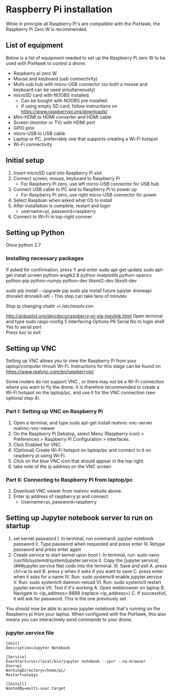 # Raspberry Pi installation
While in principle all Raspberry Pi's are compatible with the PixHawk, the Raspberry Pi Zero W is recommended.


## List of equipment
Below is a list of equipment needed to set up the Raspberry Pi zero W to be used with PixHawk to control a drone.

- Raspberry pi zero W.
- Mouse and keyboard (usb connectivity)
- Multi-usb hub with micro-USB connector (so both a mouse and keyboard can be used simultaneously)
- microSD card with NOOBS installed.
	- Can be bought with NOOBS pre installed.
	- If using empty SD card, follow instructions on https://www.raspberrypi.org/downloads/
- Mini-HDMI to HDMI converter and HDMI cable
- Screen (monitor or TV) with HDMI port
- GPIO pins
- micro-USB to USB cable
- Laptop or PC, preferrably one that supports creating a Wi-Fi hotspot
- Wi-Fi connectivity

## Initial setup
1. Insert microSD card into Raspberry Pi slot
2. Connect screen, mouse, keyboard to Raspberry Pi
	- For Raspberry Pi zero, use left micro-USB connector for USB hub
3. Connect USB cable to PC and to Raspberry Pi to power up
	- For Raspberry Pi zero, use right micro-USB connector for power
4. Select Raspbian when asked what OS to install
5. After installation is complete, restart and login
	- username=pi, password=raspberry
6. Connect to Wi-Fi in top-right cornner

## Setting up Python
Once 
python 2.7

### Installing necessary packages
If asked for confirmation, press Y and enter
sudo apt-get update
sudo apt-get install screen python-wxgtk2.8 python-matplotlib python-opencv python-pip python-numpy python-dev libxml2-dev libxslt-dev

sudo pip install --upgrade pip
sudo pip install future jupyter droneapi  dronekit dronekit-sitl
	- This step can take tens of minutes

Stop ip changing
chattr +i /etc/resolv.con

http://ardupilot.org/dev/docs/raspberry-pi-via-mavlink.html
Open terminal and type
	sudo raspi-config
	5 Interfacing Options
	P6 Serial
	No to login shell
	Yes to serial port  
	Press esc to exit


## Setting up VNC
Setting up VNC allows you to view the Raspberry Pi from your laptop/computer throuh Wi-Fi.
Instructions for this stage can be found on https://www.realvnc.com/en/raspberrypi/ 

Some routers do not support VNC , or there may not be a Wi-Fi connection where you want to fly the drone.
It is therefore recommended to create a Wi-Fi hotspot on the laptop/pc, and use it for the VNC connection (see optional step 4).

### Part I: Setting up VNC on Raspberry Pi
1. Open a terminal, and type
	sudo apt-get install realvnc-vnc-server realvnc-vnc-viewer
2. On the Raspberry Pi Dekstop, select Menu (Raspberry icon) > Preferences > Raspberry Pi Configuration > Interfaces.
3. Click Enabled for VNC.
4. (Optional) Create Wi-Fi hotspot on laptop/pc and connect to it on raspberry pi using Wi-Fi.
5. Click on the blue VNC icon that should appear in the top right.
6. take note of the ip address on the VNC screen

### Part II: Connecting to Raspberry Pi from laptop/pc
1. Download VNC viewer from realvnc website above.
2. Enter ip address of raspberry pi and connect
	- Username=pi, password=raspberry

## Setting up Jupyter notebook server to run on startup

1. set kernel password
	I. In terminal, run command: jupyter notebook password
	II. Type password when requested and press enter
	III. Retype password and press enter again
2. Create service to start kernel upon boot
	I. In terminal, run: sudo nano /usr/lib/systemd/system/jupyter.service
	II. Copy the [jupyter.service](###jupyter.service file) code into the terminal.
	III. Save and exit
		A. press ctrl+w to exit
		B. press y when it asks if you want to save
		C. press enter when it asks for a name
	IV. Run: sudo systemctl enable jupyter.service
	V. Run: sudo systemctl daemon-reload
	VI. Run: sudo systemctl restart jupyter.service
	VII. Test if it's working
		A. Open webbrowser on laptop
		B. Navigate to <ip_address>:8888 (replace <ip_address>)
		C. If successfull, it will ask for password. This is the one previously set
		
You should now be able to access jupyter notebook that's running on the Raspberry pi from your laptop.
When configured with the PixHawk, this also means you can interactively send commands to your drone.

### jupyter.service file
```
[Unit]
Description=Jupyter Notebook

[Service]
ExecStart=/usr/local/bin/jupyter notebook --ip=* --no-browser
User=pi
WorkingDirectory=/home/pi/
Restart=always

[Install]
WantedBy=multi-user.target
```